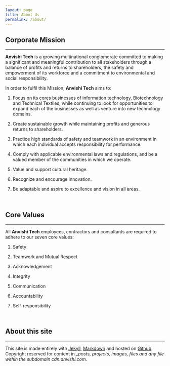 ```yaml
---
layout: page
title: About Us
permalink: /about/
---
```


## Corporate Mission
___

**Anvishi Tech** is a growing multinational conglomerate committed to making a significant and meaningful contribution to all stakeholders through a balance of profits and returns to shareholders, the safety and empowerment of its workforce and a commitment to environmental and social responsibility.
 
In order to fulfil this Mission, **Anvishi Tech** aims to:

1. Focus on its cores businesses of information technology, Biotechnology and Technical Textiles, while continuing to look for opportunities to expand each of the businesses as well as venture into new technology domains.

2. Create sustainable growth while maintaining profits and generous returns to shareholders.

3. Practice high standards of safety and teamwork in an environment in which each individual accepts responsibility for performance.

4. Comply with applicable environmental laws and regulations, and be a valued member of the communities in which we operate.

5. Value and support cultural heritage.

6. Recognize and encourage innovation.

7. Be adaptable and aspire to excellence and vision in all areas.

<br>

## Core Values
___

All **Anvishi Tech** employees, contractors and consultants are required to adhere to our seven core values:

1. Safety

2. Teamwork and Mutual Respect

3. Acknowledgement

4. Integrity

5. Communication

6. Accountability

7. Self-responsibility

<br>

## About this site
___

This site is made entirely with [Jekyll](http://jekyllrb.com), [Markdown](http://en.wikipedia.org/wiki/Markdown) and hosted on [Github](https://github.com). Copyright reserved for content in *_posts, projects, images, files and any file within the subdomain cdn.anvishi.com*.